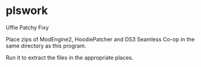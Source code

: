 # plswork

Uffie Patchy Fixy

Place zips of ModEngine2, HoodiePatcher and DS3 Seamless Co-op in the same directory as this program.

Run it to extract the files in the appropriate places.
